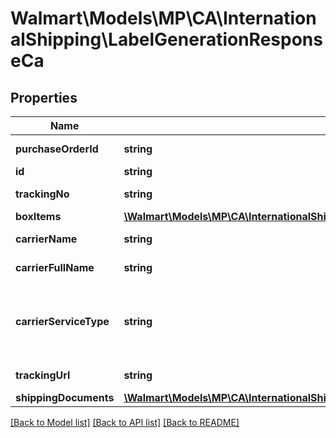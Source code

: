 # Walmart\Models\MP\CA\InternationalShipping\LabelGenerationResponseCa

## Properties

Name | Type | Description | Notes
------------ | ------------- | ------------- | -------------
**purchaseOrderId** | **string** | Purchase Order Id | [optional]
**id** | **string** | shipmentId | [optional]
**trackingNo** | **string** | Tracking Number | [optional]
**boxItems** | [**\Walmart\Models\MP\CA\InternationalShipping\CreateLabelRequestBoxItemsInner[]**](CreateLabelRequestBoxItemsInner.md) | Box Items | [optional]
**carrierName** | **string** | Carrier Short Name | [optional]
**carrierFullName** | **string** | Carrier Full Name | [optional]
**carrierServiceType** | **string** | Carrier Service Type. It wont be present for Purolator. | [optional]
**trackingUrl** | **string** | Tracking URL | [optional]
**shippingDocuments** | [**\Walmart\Models\MP\CA\InternationalShipping\CreateLabel200ResponseDataShippingDocuments**](CreateLabel200ResponseDataShippingDocuments.md) |  | [optional]


[[Back to Model list]](./) [[Back to API list]](../../../../../README.md#supported-apis) [[Back to README]](../../../../../README.md)
